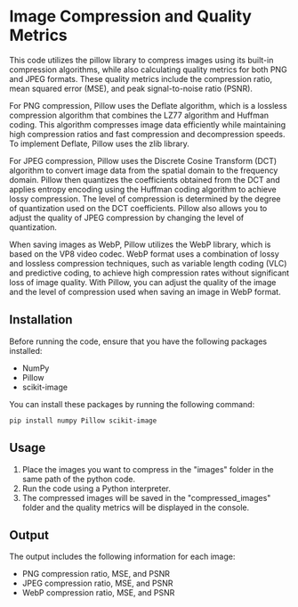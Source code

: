 # Image Compression and Quality Metrics

This code utilizes the pillow library to compress images using its built-in compression algorithms, while also calculating quality metrics for both PNG and JPEG formats. These quality metrics include the compression ratio, mean squared error (MSE), and peak signal-to-noise ratio (PSNR).

For PNG compression, Pillow uses the Deflate algorithm, which is a lossless compression algorithm that combines the LZ77 algorithm and Huffman coding. This algorithm compresses image data efficiently while maintaining high compression ratios and fast compression and decompression speeds. To implement Deflate, Pillow uses the zlib library.

For JPEG compression, Pillow uses the Discrete Cosine Transform (DCT) algorithm to convert image data from the spatial domain to the frequency domain. Pillow then quantizes the coefficients obtained from the DCT and applies entropy encoding using the Huffman coding algorithm to achieve lossy compression. The level of compression is determined by the degree of quantization used on the DCT coefficients. Pillow also allows you to adjust the quality of JPEG compression by changing the level of quantization.

When saving images as WebP, Pillow utilizes the WebP library, which is based on the VP8 video codec. WebP format uses a combination of lossy and lossless compression techniques, such as variable length coding (VLC) and predictive coding, to achieve high compression rates without significant loss of image quality. With Pillow, you can adjust the quality of the image and the level of compression used when saving an image in WebP format.


## Installation

Before running the code, ensure that you have the following packages installed:

* NumPy
* Pillow
* scikit-image

You can install these packages by running the following command:

```
pip install numpy Pillow scikit-image
```


## Usage

1. Place the images you want to compress in the "images" folder in the same path of the python code.
2. Run the code using a Python interpreter.
3. The compressed images will be saved in the "compressed_images" folder and the quality metrics will be displayed in the console.


## Output

The output includes the following information for each image:

* PNG compression ratio, MSE, and PSNR
* JPEG compression ratio, MSE, and PSNR
* WebP compression ratio, MSE, and PSNR


